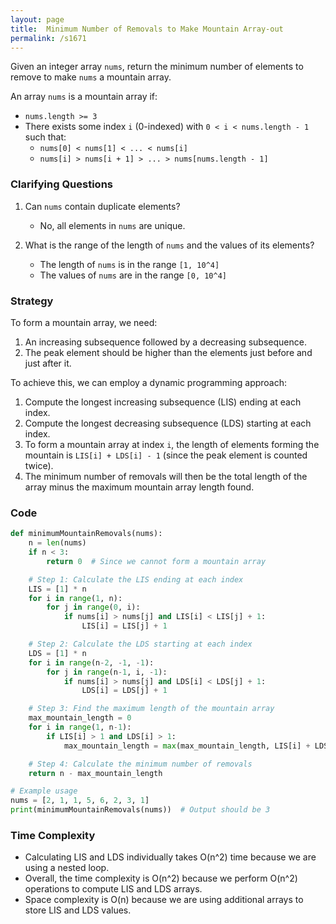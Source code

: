 ```yaml
---
layout: page
title:  Minimum Number of Removals to Make Mountain Array-out
permalink: /s1671
---
```

Given an integer array `nums`, return the minimum number of elements to remove to make `nums` a mountain array.

An array `nums` is a mountain array if:

- `nums.length >= 3`
- There exists some index `i` (0-indexed) with `0 < i < nums.length - 1` such that:
  - `nums[0] < nums[1] < ... < nums[i]`
  - `nums[i] > nums[i + 1] > ... > nums[nums.length - 1]`

### Clarifying Questions
1. Can `nums` contain duplicate elements?
   - No, all elements in `nums` are unique.

2. What is the range of the length of `nums` and the values of its elements?
   - The length of `nums` is in the range `[1, 10^4]`
   - The values of `nums` are in the range `[0, 10^4]`

### Strategy

To form a mountain array, we need:
1. An increasing subsequence followed by a decreasing subsequence.
2. The peak element should be higher than the elements just before and just after it.

To achieve this, we can employ a dynamic programming approach:
1. Compute the longest increasing subsequence (LIS) ending at each index.
2. Compute the longest decreasing subsequence (LDS) starting at each index.
3. To form a mountain array at index `i`, the length of elements forming the mountain is `LIS[i] + LDS[i] - 1` (since the peak element is counted twice).
4. The minimum number of removals will then be the total length of the array minus the maximum mountain array length found.

### Code

```python
def minimumMountainRemovals(nums):
    n = len(nums)
    if n < 3:
        return 0  # Since we cannot form a mountain array

    # Step 1: Calculate the LIS ending at each index
    LIS = [1] * n
    for i in range(1, n):
        for j in range(0, i):
            if nums[i] > nums[j] and LIS[i] < LIS[j] + 1:
                LIS[i] = LIS[j] + 1

    # Step 2: Calculate the LDS starting at each index
    LDS = [1] * n
    for i in range(n-2, -1, -1):
        for j in range(n-1, i, -1):
            if nums[i] > nums[j] and LDS[i] < LDS[j] + 1:
                LDS[i] = LDS[j] + 1

    # Step 3: Find the maximum length of the mountain array
    max_mountain_length = 0
    for i in range(1, n-1):
        if LIS[i] > 1 and LDS[i] > 1:
            max_mountain_length = max(max_mountain_length, LIS[i] + LDS[i] - 1)

    # Step 4: Calculate the minimum number of removals
    return n - max_mountain_length

# Example usage
nums = [2, 1, 1, 5, 6, 2, 3, 1]
print(minimumMountainRemovals(nums))  # Output should be 3
```

### Time Complexity
- Calculating LIS and LDS individually takes O(n^2) time because we are using a nested loop.
- Overall, the time complexity is O(n^2) because we perform O(n^2) operations to compute LIS and LDS arrays.
- Space complexity is O(n) because we are using additional arrays to store LIS and LDS values.